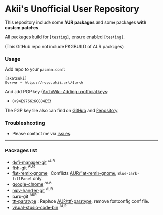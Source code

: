 # Akii's Unofficial User Repository

This repository include some **AUR packages** and some packages **with custom patches**.

All packages build for `[testing]`, ensure enabled `[testing]`.

(This GitHub repo not include PKGBUILD of AUR packages)

### Usage

Add repo to your `pacman.conf`:

```
[akatsuki]
Server = https://repo.akii.art/$arch
```

And add PGP key ([ArchWiki: Adding unofficial keys][archwiki]:

- `0x94E976626C884E53`

The PGP key file also can find on [GitHub][key-github] and [Repository][key-repo].

### Troubleshooting

- Please contact me via [issues][issues].

[archwiki]: https://wiki.archlinux.org/index.php/Pacman/Package_signing#Adding_unofficial_keys
[key-github]: https://github.com/akiirui/repo/blob/main/akatsuki.pub
[key-repo]: https://repo.akii.ml/akatsuki.pub
[issues]: https://github.com/akiirui/repo/issues/new

---

### Packages list

- [dofi-manager-git][dofi-manager-git] <sup>AUR</sup>
- [fish-git][fish-git] <sup>AUR</sup>
- [flat-remix-gnome][flat-remix-gnome] : Conflicts [AUR/flat-remix-gnome](https://aur.archlinux.org/packages/flat-remix-gnome/), `Blue-Dark-fullPanel` only.
- [google-chrome][google-chrome] <sup>AUR</sup>
- [mpv-handler-git][mpv-handler-git] <sup>AUR</sup>
- [paru-git][paru-git] <sup>AUR</sup>
- [ttf-paratype][ttf-paratype] : Replace [AUR/ttf-paratype](https://aur.archlinux.org/packages/ttf-paratype/), remove fontconfig conf file.
- [visual-studio-code-bin][visual-studio-code-bin] <sup>AUR</sup>

[dofi-manager-git]: https://aur.archlinux.org/packages/dofi-manager-git/
[fish-git]: https://aur.archlinux.org/packages/fish-git/
[flat-remix-gnome]: https://github.com/akiirui/repo/tree/main/flat-remix-gnome
[google-chrome]: https://aur.archlinux.org/packages/google-chrome/
[mpv-handler-git]: https://aur.archlinux.org/packages/mpv-handler-git/
[paru-git]: https://aur.archlinux.org/packages/paru-git/
[ttf-paratype]: https://github.com/akiirui/repo/tree/main/ttf-paratype
[visual-studio-code-bin]: https://aur.archlinux.org/packages/visual-studio-code-bin/
